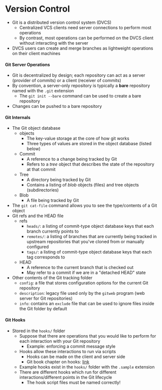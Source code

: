 # Version Control

* Git is a distributed version control system (DVCS)
  * Centralized VCS clients need server connections to perform most operations
  * By contrast, most operations can be performed on the DVCS client without interacting with the server
* DVCS users can create and merge branches as lightweight operations on their client machines

#### Git Server Operations

* Git is decentralized by design; each repository can act as a server (provider of commits) or a client (receiver of commits)
* By convention, a server-only repository is typically a **bare** repository named with the `.git` extension
  * The `git init --bare` command can be used to create a bare repository
* Changes can be pushed to a bare repository

#### Git Internals

* The Git object database
  * objects
    * The key-value storage at the core of how git works
    * Three types of values are stored in the object database (listed below)
  * Commit
    * A reference to a change being tracked by Git
    * Refers to a *tree* object that describes the state of the repository at that commit
  * Tree
    * A directory being tracked by Git
    * Contains a listing of *blob* objects (files) and tree objects (subdirectories)
  * Blob
    * A file being tracked by Git
* The `git cat-file` command allows you to see the type/contents of a Git object
* Git refs and the HEAD file
  * refs
    * `heads/`: a listing of commit-type object database keys that each branch currently points to
    * `remotes/`: a listing of branches that are currently being tracked in upstream repositories that you've cloned from or manually configured
    * `tags/`: a listing of commit-type object database keys that each tag corresponds to
  * HEAD
    * A reference to the current branch that is checked out
    * May refer to a commit if we are in a "detached HEAD" state
* Other contents of the Git tracking folder
  * `config`: a file that stores configuration options for the current Git repository
  * `description`: legacy file used only by the `gitweb` program (web server for Git repositories)
  * `info`: contains an `exclude` file that can be used to ignore files inside the Git folder by default

#### Git Hooks

* Stored in the `hooks/` folder
  * Suppose that there are operations that you would like to perform for each interaction with your Git repository
    * Example: enforcing a commit message style
  * Hooks allow these interactions to run via scripts
    * Hooks can be made on the client and server side
    * Git book chapter on hooks: [link](https://git-scm.com/book/en/v2/Customizing-Git-Git-Hooks)
  * Example hooks exist in the `hooks/` folder with the `.sample` extension
  * There are different hooks which run for different interactions/different points in the Git lifecycle
    * The hook script files must be named correctly!
